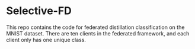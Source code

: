 # Selective-FD


 This repo contains the code for federated distillation classification on the MNIST dataset. There are ten clients in the federated framework, and each client only has one unique class.

